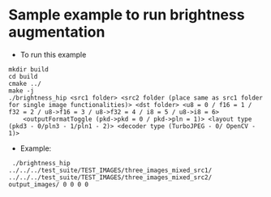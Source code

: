# Sample example to run brightness augmentation 

* To run this example
```
mkdir build
cd build
cmake ../
make -j
./brightness_hip <src1 folder> <src2 folder (place same as src1 folder for single image functionalities)> <dst folder> <u8 = 0 / f16 = 1 / f32 = 2 / u8->f16 = 3 / u8->f32 = 4 / i8 = 5 / u8->i8 = 6> 
    <outputFormatToggle (pkd->pkd = 0 / pkd->pln = 1)> <layout type (pkd3 - 0/pln3 - 1/pln1 - 2)> <decoder type (TurboJPEG - 0/ OpenCV - 1)>
```

* Example:
```
 ./brightness_hip ../../../test_suite/TEST_IMAGES/three_images_mixed_src1/ ../../../test_suite/TEST_IMAGES/three_images_mixed_src2/ output_images/ 0 0 0 0
```